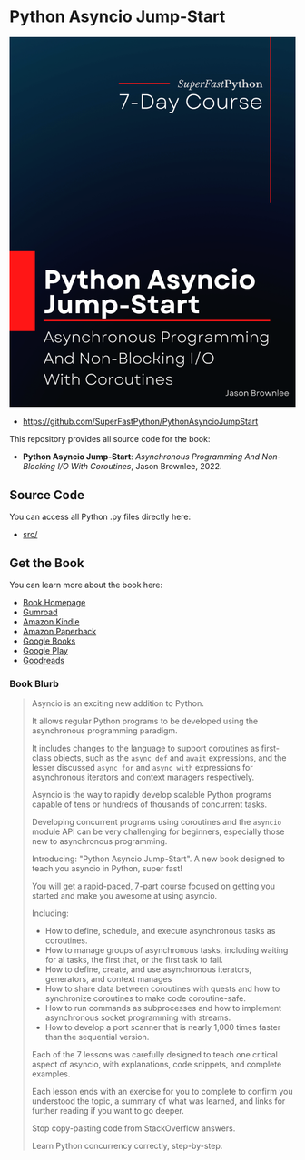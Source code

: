# Python Asyncio Jump-Start

![Python Asyncio Jump-Start](cover.png)

* <https://github.com/SuperFastPython/PythonAsyncioJumpStart>

This repository provides all source code for the book:

* **Python Asyncio Jump-Start**: _Asynchronous Programming And Non-Blocking I/O With Coroutines_, Jason Brownlee, 2022.


## Source Code
You can access all Python .py files directly here:

* [src/](src/)


## Get the Book

You can learn more about the book here:

* [Book Homepage](https://superfastpython.com/python-asyncio-jump-start/)
* [Gumroad](https://superfastpython.gumroad.com/l/paj)
* [Amazon Kindle](https://amzn.to/3DJJJt6)
* [Amazon Paperback](https://amzn.to/3SOxboO)
* [Google Books](http://books.google.com/books/about?id=daSYEAAAQBAJ)
* [Google Play](https://play.google.com/store/books/details?id=daSYEAAAQBAJ)
* [Goodreads](https://www.goodreads.com/book/show/63183137-python-asyncio-jump-start)


### Book Blurb

> Asyncio is an exciting new addition to Python.
>
> It allows regular Python programs to be developed using the asynchronous programming paradigm.
>
> It includes changes to the language to support coroutines as first-class objects, such as the `async def` and `await` expressions, and the lesser discussed `async for` and `async with` expressions for asynchronous iterators and context managers respectively.
>
> Asyncio is the way to rapidly develop scalable Python programs capable of tens or hundreds of thousands of concurrent tasks.
>
> Developing concurrent programs using coroutines and the `asyncio` module API can be very challenging for beginners, especially those new to asynchronous programming.
>
> Introducing: "Python Asyncio Jump-Start". A new book designed to teach you asyncio in Python, super fast!
>
> You will get a rapid-paced, 7-part course focused on getting you started and make you awesome at using asyncio.
>
> Including:
>
> * How to define, schedule, and execute asynchronous tasks as coroutines.
> * How to manage groups of asynchronous tasks, including waiting for al tasks, the first that, or the first task to fail.
> * How to define, create, and use asynchronous iterators, generators, and context manages
> * How to share data between coroutines with quests and how to synchronize coroutines to make code coroutine-safe.
> * How to run commands as subprocesses and how to implement asynchronous socket programming with streams.
> * How to develop a port scanner that is nearly 1,000 times faster than the sequential version.
>
> Each of the 7 lessons was carefully designed to teach one critical aspect of asyncio, with explanations, code snippets, and complete examples.
>
> Each lesson ends with an exercise for you to complete to confirm you understood the topic, a summary of what was learned, and links for further reading if you want to go deeper.
>
> Stop copy-pasting code from StackOverflow answers.
>
> Learn Python concurrency correctly, step-by-step.
